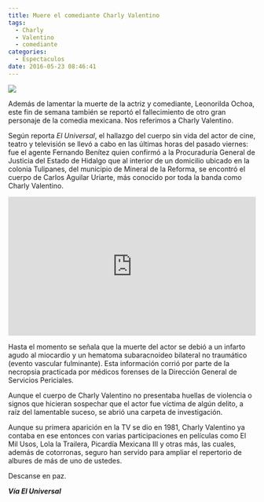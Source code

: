 ```yaml
---
title: Muere el comediante Charly Valentino
tags:
  - Charly
  - Valentino
  - comediante
categories:
  - Espectaculos
date: 2016-05-23 08:46:41
---
```

![](https://res.cloudinary.com/pidmx/image/upload/v1464011166/charly-valentino_aqvnhm.jpg)

Además de lamentar la muerte de la actriz y comediante, Leonorilda Ochoa, este fin de semana también se reportó el fallecimiento de otro gran personaje de la comedia mexicana. Nos referimos a Charly Valentino.

Según reporta *El Universal*, el hallazgo del cuerpo sin vida del actor de cine, teatro y televisión se llevó a cabo en las últimas horas del pasado viernes: fue el agente Fernando Benítez quien confirmó a la Procuraduría General de Justicia del Estado de Hidalgo que al interior de un domicilio ubicado en la colonia Tulipanes, del municipio de Mineral de la Reforma, se encontró el cuerpo de Carlos Aguilar Uriarte, más conocido por toda la banda como Charly Valentino.

<style>.embed-container { position: relative; padding-bottom: 56.25%; height: 0; overflow: hidden; max-width: 100%; } .embed-container iframe, .embed-container object, .embed-container embed { position: absolute; top: 0; left: 0; width: 100%; height: 100%; }</style><div class='embed-container'><iframe src='https://www.youtube.com/embed//IWDtz-yYDlU' frameborder='0' allowfullscreen></iframe></div>

Hasta el momento se señala que la muerte del actor se debió a un infarto agudo al miocardio y un hematoma subaracnoideo bilateral no traumático (evento vascular fulminante). Esta información corrió por parte de la necropsia practicada por médicos forenses de la Dirección General de Servicios Periciales.

Aunque el cuerpo de Charly Valentino no presentaba huellas de violencia o signos que hicieran sospechar que el actor fue víctima de algún delito, a raíz del lamentable suceso, se abrió una carpeta de investigación.

Aunque su primera aparición en la TV se dio en 1981, Charly Valentino ya contaba en ese entonces con varias participaciones en películas como El Mil Usos, Lola la Trailera, Picardía Mexicana III y otras más, las cuales, además de cotorronas, seguro han servido para ampliar el repertorio de albures de más de uno de ustedes.

Descanse en paz.

***Vía El Universal***
